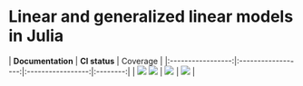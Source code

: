 # Linear and generalized linear models in Julia

| **Documentation** | **CI status** | Coverage |
|:-----------------:|:------------------:|:-----------------:|:--------:|
| [![][docs-stable-img]][docs-stable-url] [![][docs-latest-img]][docs-latest-url] | [![][travis-img]][travis-url] | [![][coveralls-img]][coveralls-url] |

[docs-latest-img]: https://img.shields.io/badge/docs-latest-blue.svg
[docs-latest-url]: https://JuliaStats.github.io/GLM.jl/dev

[docs-stable-img]: https://img.shields.io/badge/docs-stable-blue.svg
[docs-stable-url]: https://JuliaStats.github.io/GLM.jl/stable

[travis-img]: https://travis-ci.org/JuliaStats/GLM.jl.svg?branch=master
[travis-url]: https://travis-ci.org/JuliaStats/GLM.jl

[coveralls-img]: https://coveralls.io/repos/github/JuliaStats/GLM.jl/badge.svg?branch=master
[coveralls-url]: https://coveralls.io/github/JuliaStats/GLM.jl?branch=master
